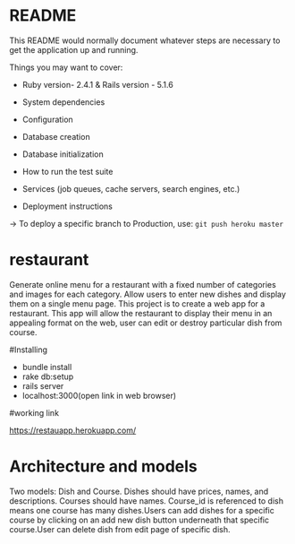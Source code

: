 # README

This README would normally document whatever steps are necessary to get the
application up and running.

Things you may want to cover:

* Ruby version- 2.4.1 & Rails version - 5.1.6

* System dependencies

* Configuration

* Database creation

* Database initialization

* How to run the test suite

* Services (job queues, cache servers, search engines, etc.)

* Deployment instructions
  
 -> To deploy a specific branch to Production, use: `git push heroku master`

# restaurant

Generate online menu for a restaurant with a fixed number of categories and images for each category. Allow users to enter new dishes and display them on a single menu page.
This project is to create a web app for a restaurant. This app will allow the restaurant to display their menu in an appealing format on the web, user can edit or destroy particular dish from course.

#Installing

* bundle install
* rake db:setup
* rails server
* localhost:3000(open link in web browser)

#working link

https://restauapp.herokuapp.com/

# Architecture and models

Two models: Dish and Course. Dishes should have prices, names, and descriptions. Courses should have names. Course_id is referenced to dish means one course has many dishes.Users can add dishes for a specific course by clicking on an add new dish button underneath that specific course.User can delete dish from edit page of specific dish.

